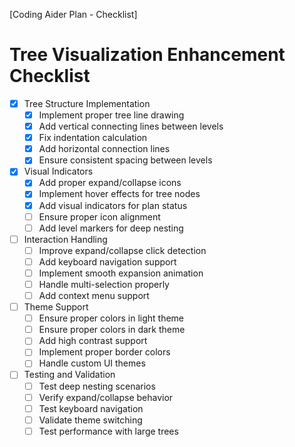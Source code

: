 [Coding Aider Plan - Checklist]

# Tree Visualization Enhancement Checklist

- [x] Tree Structure Implementation
    - [x] Implement proper tree line drawing
    - [x] Add vertical connecting lines between levels
    - [x] Fix indentation calculation
    - [x] Add horizontal connection lines
    - [x] Ensure consistent spacing between levels

- [x] Visual Indicators
    - [x] Add proper expand/collapse icons
    - [x] Implement hover effects for tree nodes
    - [x] Add visual indicators for plan status
    - [ ] Ensure proper icon alignment
    - [ ] Add level markers for deep nesting

- [ ] Interaction Handling
    - [ ] Improve expand/collapse click detection
    - [ ] Add keyboard navigation support
    - [ ] Implement smooth expansion animation
    - [ ] Handle multi-selection properly
    - [ ] Add context menu support

- [ ] Theme Support
    - [ ] Ensure proper colors in light theme
    - [ ] Ensure proper colors in dark theme
    - [ ] Add high contrast support
    - [ ] Implement proper border colors
    - [ ] Handle custom UI themes

- [ ] Testing and Validation
    - [ ] Test deep nesting scenarios
    - [ ] Verify expand/collapse behavior
    - [ ] Test keyboard navigation
    - [ ] Validate theme switching
    - [ ] Test performance with large trees
